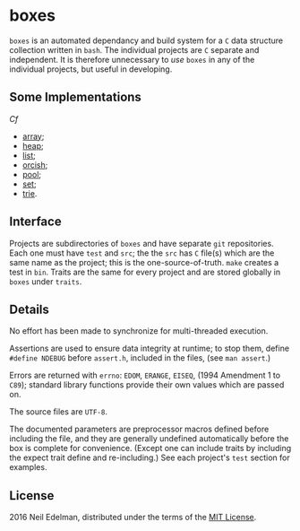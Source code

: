 # boxes #

`boxes` is an automated dependancy and build system for a `C` data structure
collection written in `bash`. The individual projects are `C` separate and
independent. It is therefore unnecessary to _use_ `boxes` in any of the
individual projects, but useful in developing.

## Some Implementations ##

_Cf_

* [array](https://github.com/neil-edelman/array);
* [heap](https://github.com/neil-edelman/heap);
* [list](https://github.com/neil-edelman/list);
* [orcish](https://github.com/neil-edelman/orcish);
* [pool](https://github.com/neil-edelman/pool);
* [set](https://github.com/neil-edelman/set);
* [trie](https://github.com/neil-edelman/trie).

## Interface ##

Projects are subdirectories of `boxes` and have separate `git` repositories.
Each one must have `test` and `src`; the the `src` has `C` file(s) which are
the same name as the project; this is the one-source-of-truth. `make` creates
a test in `bin`. Traits are the same for every project and are stored globally
in `boxes` under `traits`.

## Details ##

No effort has been made to synchronize for multi-threaded execution.

Assertions are used to ensure data integrity at runtime; to stop them,
define `#define NDEBUG` before `assert.h`, included in the files, (see
`man assert`.)

Errors are returned with `errno`: `EDOM`, `ERANGE`, `EISEQ`, (1994
Amendment 1 to `C89`); standard library functions provide their own
values which are passed on.

The source files are `UTF-8`.

The documented parameters are preprocessor macros defined before
including the file, and they are generally undefined automatically before
the box is complete for convenience. (Except one can include traits by
including the expect trait define and re-including.) See each project's
`test` section for examples.

## License ##

2016 Neil Edelman, distributed under the terms of the
[MIT License](https://opensource.org/licenses/MIT).

